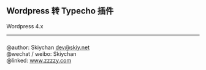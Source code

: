 Wordpress 转 Typecho 插件
------   

Wordpress 4.x   

------

###   
@author: Skiychan <dev@skiy.net>   
@wechat / weibo: Skiychan   
@linked: www.zzzzy.com   
